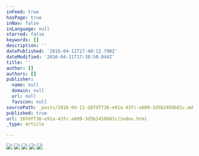 ```yaml
---
inFeed: true
hasPage: true
inNav: false
inLanguage: null
starred: false
keywords: []
description: ''
datePublished: '2016-04-11T17:40:12.790Z'
dateModified: '2016-04-11T17:38:50.044Z'
title: ''
author: []
authors: []
publisher:
  name: null
  domain: null
  url: null
  favicon: null
sourcePath: _posts/2016-04-11-26fdff36-e91a-43fc-a609-3d5b2450b81c.md
published: true
url: 26fdff36-e91a-43fc-a609-3d5b2450b81c/index.html
_type: Article

---
```

![](https://the-grid-user-content.s3-us-west-2.amazonaws.com/71014192-837c-4709-bcfb-2dd6fcfb47a9.jpg)
![](https://the-grid-user-content.s3-us-west-2.amazonaws.com/d02fe564-5a2d-4965-9c81-0a2578c994a0.jpg)
![](https://the-grid-user-content.s3-us-west-2.amazonaws.com/15cb29ab-37cc-46e3-860b-07d96c976b7f.jpg)
![](https://the-grid-user-content.s3-us-west-2.amazonaws.com/b605f44d-6f69-48d9-a38f-6df0422ffd89.jpg)
![](https://the-grid-user-content.s3-us-west-2.amazonaws.com/a44b9e1d-6e3c-4bfa-9776-8c2d1085b74a.jpg)